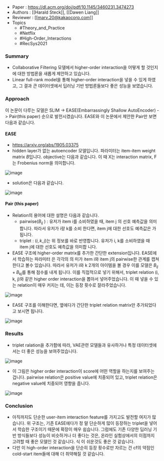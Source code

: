 - Paper : <https://dl.acm.org/doi/pdf/10.1145/3460231.3474273>
- Authors : [[Harald Steck]], [[Dawen Liang]]
- Reviewer : [[marv.20@kakaocorp.com]]
- Topics
  - #Theory_and_Practice
  - #Netflix
  - #High-Order_Interactions
  - #RecSys2021

### Summary

- Collaborative Filtering 모델에서 higher-order interaction을 어떻게 할 것인지에 대한 방법론을 새롭게 제안하고 있습니다.
- Linear full-rank model을 통해 higher-order interaction을 넣을 수 있게 하였고, 그 결과 큰 데이터셋에서 딥러닝 기반 방법론들보다 좋은 성능을 보였습니다.

### Approach

이 논문이 다루는 모델은 SLIM -> EASE(Embarrassingly Shallow AutoEncoder) -> Pair(this paper) 순으로 발전시켰습니다. EASE와 이 논문에서 제안한 Pair만 보면 다음과 같습니다.

#### EASE

- <https://arxiv.org/abs/1905.03375>
- hidden layer가 없는 autoencoder 모델입니다. 파라미터는 item-item weight matrix $B$입니다. objective는 다음과 같습니다. 이 때 X는 interaction matrix, F는 Frobenius norm을 의미합니다.

![image](https://user-images.githubusercontent.com/38134957/165149044-ef3a3166-7cf8-4f72-a7e4-a0f62376bd15.png)

- solution은 다음과 같습니다.

![image](https://user-images.githubusercontent.com/38134957/165149050-9ad54dd4-a2e0-4f84-a84a-274f0beae18b.png)

#### Pair (this paper)

- Relation의 용어에 대한 설명은 다음과 같습니다.
  - pairwise($B_{ij}$ ) : 유저가 item i를 소비하였을 때, item j 의 선호 예측값을 의미합니다. 따라서 유저가 i랑 k를 소비 한다면, item j에 대한 선호도 예측값은 가 됩니다.  
  - triplet : $(i, k, j)$는 위 정보를 바로 반영합니다. 유저가 i, k를 소비하였을 때 item j에 대한 선호도 예측값을 의미합 니다.
- EASE 구조에 higher-order matrix를 추가한 간단한 extension입니다. EASE에서 학습하는 파라미터 은 각각의 의 미가 item i와 item j의 pairwise한 관계를 캡쳐한다고 볼수 있습니다. 따라서 유저가 i와 k 2개의 아이템을 볼 경우 이를 모델은 $B_{ij} + B_{kj}$를 통해 점수를 내게 됩니다. 이를 직접적으로 넣기 위해서, triplet relation (i, k, j)와 같은 higher order interaction을 뽑아서 넣어주었습니다. 이 때 넣을 수 있는 relation이 매우 커지는 데, 이는 등장 횟수로 잘라주었습니다.

![image](https://user-images.githubusercontent.com/38134957/165149170-88ca1444-63ad-4974-a35d-f5c3be75f5d8.png)

- EASE 구조를 이해한다면, 옆에다가 간단한 triplet relation matrix만 추가되었다고 보시면 됩니다.

![image](https://user-images.githubusercontent.com/38134957/165149222-fde9d3a5-dbbb-42d4-9ceb-88150dc537f9.png)

### Results

- triplet ralation을 추가함에 따라, VAE관련 모델들과 유사하거나 특정 데이터셋에서는 더 좋은 성능을 보여주었습니다.

![image](https://user-images.githubusercontent.com/38134957/165149511-222df3aa-d06f-4180-a1eb-46d4e49be98f.png)

- 이 그림은 higher order interaction이 score에 어떤 역할을 하는지를 보여주는 겁니다. pairwise relation은 positive value에 치중되어 있고, triplet relation은 negative value에 치중되어 영향을 줍니다.

![image](https://user-images.githubusercontent.com/38134957/165149528-e60a1189-495b-4b1f-8345-fae5128c2e7f.png)

### Conclusion

- 아직까지도 단순한 user-item interaction feature를 가지고도 발전할 여지가 많습니다. 위 구조는, 기존 EASE에다가 정 말 단순하게 많이 등장하는 triplet을 넣어서 학습한 구조이기 때문에 확장이 매우 쉽습니다. 그럼에도 기존 다양한 딥러닝 기반 방식들보다 성능이 비슷하거나 더 좋다는 것은, 온라인 실험상에서의 이점까지 고려할 때 좋은 모델인 것 같습니다. 식 이 쉬운것도 좋은 것 같습니다.
- 다만 이 high-order interaction을 단순히 등장 횟수로만 자르는 건 cf의 약점인 cold-start item들에 대해 더 취약해질 것 같습니다.
